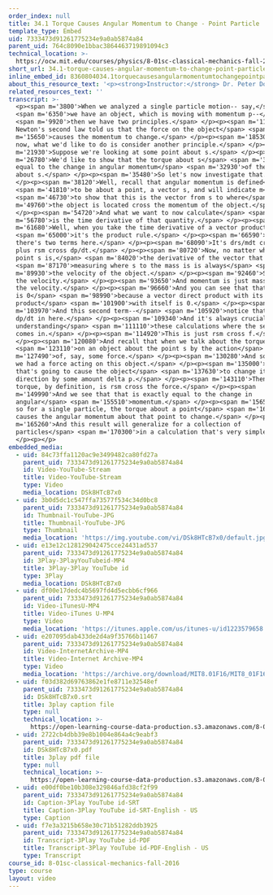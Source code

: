 ```yaml
---
order_index: null
title: 34.1 Torque Causes Angular Momentum to Change - Point Particle
template_type: Embed
uid: 7333473d91261775234e9a0ab5874a84
parent_uid: 764c8090e1bbac3864463719891094c3
technical_location: >-
  https://ocw.mit.edu/courses/physics/8-01sc-classical-mechanics-fall-2016/week-11-angular-momentum/34.1-torque-causes-angular-momentum-to-change-point-particle/34.1-torque-causes-angular-momentum-to-change-point-particle
short_url: 34.1-torque-causes-angular-momentum-to-change-point-particle
inline_embed_id: 8360804034.1torquecausesangularmomentumtochangepointparticle9425589
about_this_resource_text: '<p><strong>Instructor:</strong> Dr. Peter Dourmashkin</p>'
related_resources_text: ''
transcript: >-
  <p><span m='3800'>When we analyzed a single particle motion-- say,</span>
  <span m='6350'>we have an object, which is moving with momentum p--</span>
  <span m='9920'>then we have two principles.</span> </p><p><span m='11550'>Our
  Newton's second law told us that the force on the object</span> <span
  m='15650'>causes the momentum to change.</span> </p><p><span m='18530'>And
  now, what we'd like to do is consider another principle.</span> </p><p><span
  m='21930'>Suppose we're looking at some point about s.</span> </p><p><span
  m='26780'>We'd like to show that the torque about s</span> <span m='30440'>is
  equal to the change in angular momentum</span> <span m='32930'>of the particle
  about s.</span> </p><p><span m='35480'>So let's now investigate that.</span>
  </p><p><span m='38120'>Well, recall that angular momentum is defined</span>
  <span m='41810'>to be about a point, a vector s, and will indicate m</span>
  <span m='46730'>to show that this is the vector from s to where</span> <span
  m='49760'>the object is located cross the momentum of the object.</span>
  </p><p><span m='54720'>And what we want to now calculate</span> <span
  m='56780'>is the time derivative of that quantity.</span> </p><p><span
  m='61680'>Well, when you take the time derivative of a vector product,</span>
  <span m='65000'>it's the product rule.</span> </p><p><span m='66590'>And so
  there's two terms here.</span> </p><p><span m='68090'>It's drs/mdt cross p
  plus rsm cross dp/dt.</span> </p><p><span m='80720'>Now, no matter what the
  point s is,</span> <span m='84020'>the derivative of the vector that's</span>
  <span m='87170'>measuring where s to the mass is is always</span> <span
  m='89930'>the velocity of the object.</span> </p><p><span m='92460'>So that's
  the velocity.</span> </p><p><span m='93650'>And momentum is just mass times
  the velocity.</span> </p><p><span m='96660'>And you can see that that quantity
  is 0</span> <span m='98990'>because a vector direct product with its cross
  product</span> <span m='101900'>with itself is 0.</span> </p><p><span
  m='103970'>And this second term--</span> <span m='105920'>notice that we have
  dp/dt in here.</span> </p><p><span m='109340'>And it's always crucial to
  understanding</span> <span m='111110'>these calculations where the second law
  comes in.</span> </p><p><span m='114920'>This is just rsm cross f.</span>
  </p><p><span m='120080'>And recall that when we talk about the torque</span>
  <span m='123110'>on an object about the point s by the action</span> <span
  m='127490'>of, say, some force.</span> </p><p><span m='130280'>And so suppose
  we had a force acting on this object.</span> </p><p><span m='135000'>And
  that's going to cause the object</span> <span m='137630'>to change its
  direction by some amount delta p.</span> </p><p><span m='143110'>Then the
  torque, by definition, is rsm cross the force.</span> </p><p><span
  m='149990'>And we see that that is exactly equal to the change in
  angular</span> <span m='155510'>momentum.</span> </p><p><span m='156540'>And
  so for a single particle, the torque about a point</span> <span m='160160'>s
  causes the angular momentum about that point to change.</span> </p><p><span
  m='165260'>And this result will generalize for a collection of
  particles</span> <span m='170300'>in a calculation that's very simple.</span>
  </p><p></p>
embedded_media:
  - uid: 84c73ffa1120ac9e3499482ca80fd27a
    parent_uid: 7333473d91261775234e9a0ab5874a84
    id: Video-YouTube-Stream
    title: Video-YouTube-Stream
    type: Video
    media_location: DSk8HTcB7x0
  - uid: 3b0d5dc1c547ffa73577f534c34d0bc8
    parent_uid: 7333473d91261775234e9a0ab5874a84
    id: Thumbnail-YouTube-JPG
    title: Thumbnail-YouTube-JPG
    type: Thumbnail
    media_location: 'https://img.youtube.com/vi/DSk8HTcB7x0/default.jpg'
  - uid: e13e12c128129042475cce24431ad537
    parent_uid: 7333473d91261775234e9a0ab5874a84
    id: 3Play-3PlayYouTubeid-MP4
    title: 3Play-3Play YouTube id
    type: 3Play
    media_location: DSk8HTcB7x0
  - uid: df00e17dedc4b5697fd4d5ecbb6cf966
    parent_uid: 7333473d91261775234e9a0ab5874a84
    id: Video-iTunesU-MP4
    title: Video-iTunes U-MP4
    type: Video
    media_location: 'https://itunes.apple.com/us/itunes-u/id1223579658'
  - uid: e207095dab433de2d4a9f35766b11467
    parent_uid: 7333473d91261775234e9a0ab5874a84
    id: Video-InternetArchive-MP4
    title: Video-Internet Archive-MP4
    type: Video
    media_location: 'https://archive.org/download/MIT8.01F16/MIT8_01F16_L34v01_360p.mp4'
  - uid: f03d382d69763862e1fe8711e32548ef
    parent_uid: 7333473d91261775234e9a0ab5874a84
    id: DSk8HTcB7x0.srt
    title: 3play caption file
    type: null
    technical_location: >-
      https://open-learning-course-data-production.s3.amazonaws.com/8-01sc-classical-mechanics-fall-2016/f03d382d69763862e1fe8711e32548ef_DSk8HTcB7x0.srt
  - uid: 2722cb4dbb39e8b1004e864a4c9eabf3
    parent_uid: 7333473d91261775234e9a0ab5874a84
    id: DSk8HTcB7x0.pdf
    title: 3play pdf file
    type: null
    technical_location: >-
      https://open-learning-course-data-production.s3.amazonaws.com/8-01sc-classical-mechanics-fall-2016/2722cb4dbb39e8b1004e864a4c9eabf3_DSk8HTcB7x0.pdf
  - uid: e00df0be10b308e329846afd38cf2f99
    parent_uid: 7333473d91261775234e9a0ab5874a84
    id: Caption-3Play YouTube id-SRT
    title: Caption-3Play YouTube id-SRT-English - US
    type: Caption
  - uid: f7e3a3215b658e30c71b51282ddb3925
    parent_uid: 7333473d91261775234e9a0ab5874a84
    id: Transcript-3Play YouTube id-PDF
    title: Transcript-3Play YouTube id-PDF-English - US
    type: Transcript
course_id: 8-01sc-classical-mechanics-fall-2016
type: course
layout: video
---
```

